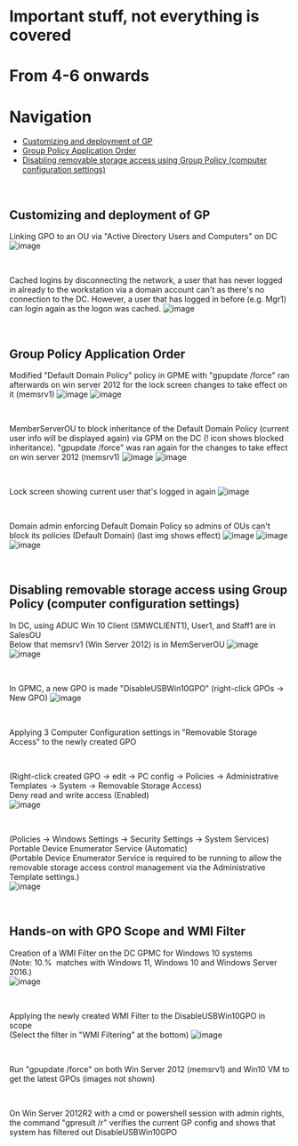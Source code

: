 # Important stuff, not everything is covered

# From 4-6 onwards


# Navigation
* [Customizing and deployment of GP](#customizing-and-deployment-of-gp)
* [Group Policy Application Order](#group-policy-application-order)
* [Disabling removable storage access using Group Policy (computer configuration settings)](#disabling-removable-storage-access-using-group-policy-computer-configuration-settings)

<br>

## Customizing and deployment of GP

Linking GPO to an OU via "Active Directory Users and Computers" on DC
![image](../images/Pasted%20image%2020230705215234.png)

<br>

Cached logins by disconnecting the network, a user that has never logged in already to the workstation via a domain account can't as there's no connection to the DC. However, a user that has logged in before (e.g. Mgr1) can login again as the logon was cached.
![image](../images/Pasted%20image%2020230705215906.png)

<br>

## Group Policy Application Order

Modified "Default Domain Policy" policy in GPME with "gpupdate /force" ran afterwards on win server 2012 for the lock screen changes to take effect on it (memsrv1)
![image](../images/Pasted%20image%2020230705220408.png)
![image](../images/Pasted%20image%2020230705220502.png)

<br>

MemberServerOU to block inheritance of the Default Domain Policy (current user info will be displayed again) via GPM on the DC (! icon shows blocked inheritance). "gpupdate /force" was ran again for the changes to take effect on win server 2012 (memsrv1)
![image](../images/Pasted%20image%2020230705220735.png)
![image](../images/Pasted%20image%2020230705220836.png)

<br>

Lock screen showing current user that's logged in again
![image](../images/Pasted%20image%2020230705221239.png)

<br>

Domain admin enforcing Default Domain Policy so admins of OUs can't block its policies (Default Domain) (last img shows effect)
![image](../images/Pasted%20image%2020230705221442.png)
![image](../images/Pasted%20image%2020230705221506.png)
![image](../images/Pasted%20image%2020230705221807.png)

<br>

## Disabling removable storage access using Group Policy (computer configuration settings)

In DC, using ADUC 
Win 10 Client (SMWCLIENT1), User1, and Staff1 are in SalesOU  
Below that memsrv1 (Win Server 2012) is in MemServerOU
![image](../images/Pasted%20image%2020230705222314.png)
![image](../images/Pasted%20image%2020230705222459.png)

<br>

In GPMC, a new GPO is made "DisableUSBWin10GPO" (right-click GPOs -> New GPO)
![image](../images/Pasted%20image%2020230705222653.png)

<br>

Applying 3 Computer Configuration settings in "Removable Storage Access" to the newly created GPO  

<br>

(Right-click created GPO -> edit -> PC config -> Policies -> Administrative Templates -> System -> Removable Storage Access)  
Deny read and write access (Enabled)  
![image](../images/Pasted%20image%2020230705223042.png)

<br>

(Policies -> Windows Settings -> Security Settings -> System Services)  
Portable Device Enumerator Service (Automatic)  
(Portable Device Enumerator Service is required to be running to allow the removable storage access control management via the Administrative Template settings.)  
![image](../images/Pasted%20image%2020230705223356.png)

<br>

## Hands-on with GPO Scope and WMI Filter

Creation of a WMI Filter on the DC GPMC for Windows 10 systems  
(Note: 10.%  matches with Windows 11, Windows 10 and Windows Server 2016.)  
![image](../images/Pasted%20image%2020230705233136.png)

<br>

Applying the newly created WMI Filter to the DisableUSBWin10GPO in scope  
(Select the filter in "WMI Filtering" at the bottom)
![image](../images/Pasted%20image%2020230705233311.png)

<br>

Run "gpupdate /force" on both Win Server 2012 (memsrv1) and Win10 VM to get the latest GPOs (images not shown)

<br>

On Win Server 2012R2 with a cmd or powershell session with admin rights, the command "gpresult /r" verifies the current GP config and shows that system has filtered out DisableUSBWin10GPO  
